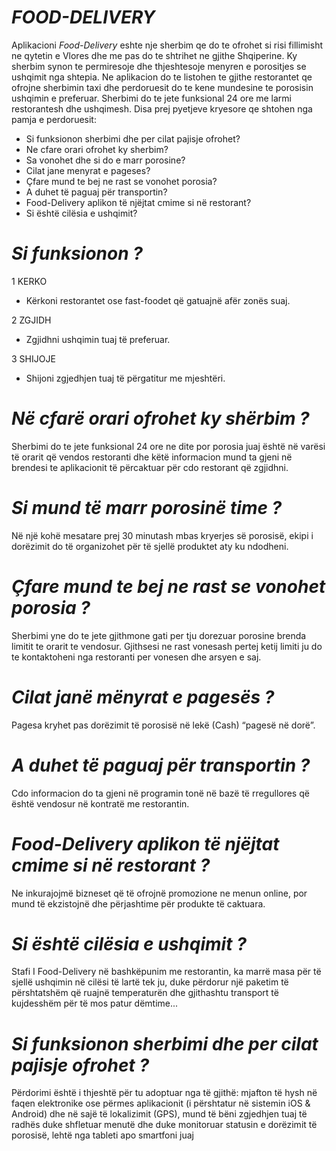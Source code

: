  # _FOOD-DELIVERY_
 
 
 Aplikacioni *Food-Delivery* eshte nje sherbim qe do te ofrohet si risi fillimisht ne qytetin e Vlores dhe me pas do te shtrihet ne gjithe Shqiperine. Ky sherbim synon te permiresoje dhe thjeshtesoje menyren e porositjes se ushqimit nga shtepia. Ne aplikacion do te listohen te gjithe restorantet qe ofrojne sherbimin taxi dhe perdoruesit do te kene mundesine te porosisin ushqimin e preferuar. Sherbimi do te jete funksional 24 ore me larmi restorantesh dhe ushqimesh. Disa prej pyetjeve kryesore qe shtohen nga pamja e perdoruesit:
- Si funksionon sherbimi dhe per cilat pajisje ofrohet?
- Ne cfare orari ofrohet ky sherbim?
- Sa vonohet dhe si do e marr porosine?
- Cilat jane menyrat e pageses?
- Çfare mund te bej ne rast se vonohet porosia?
- A duhet të paguaj për transportin?
- Food-Delivery aplikon të njëjtat cmime si në restorant?
- Si është cilësia e ushqimit?


# _Si_ _funksionon_ _?_

1 KERKO 
- Kërkoni restorantet ose fast-foodet që gatuajnë afër zonës suaj.

2 ZGJIDH 
- Zgjidhni ushqimin tuaj të preferuar.

3 SHIJOJE 
- Shijoni zgjedhjen tuaj të përgatitur me mjeshtëri.


# _Në_ _cfarë_ _orari_ _ofrohet_ _ky_ _shërbim_ _?_
Sherbimi do te jete funksional 24 ore ne dite por porosia juaj është në varësi të orarit që vendos restoranti dhe këtë informacion mund ta gjeni në brendesi te aplikacionit të përcaktuar për cdo restorant që zgjidhni.

# _Si_ _mund_ _të_ _marr_ _porosinë_ _time_ _?_
Në një kohë mesatare prej 30 minutash mbas kryerjes së porosisë, ekipi i dorëzimit do të organizohet për të sjellë produktet aty ku ndodheni.

# _Çfare_ _mund_ _te_ _bej_ _ne_ _rast_ _se_ _vonohet_ _porosia_ _?_
Sherbimi yne do te jete gjithmone gati per tju dorezuar porosine brenda limitit te orarit te vendosur. Gjithsesi ne rast vonesash pertej ketij limiti ju do te kontaktoheni nga restoranti per vonesen dhe arsyen e saj.

# _Cilat_ _janë_ _mënyrat_ _e_ _pagesës_ _?_
Pagesa kryhet pas dorëzimit të porosisë në lekë (Cash) “pagesë në dorë”.

# _A_ _duhet_ _të_ _paguaj_ _për_ _transportin_ _?_
Cdo informacion do ta gjeni në programin tonë në bazë të rregullores që është vendosur në kontratë me restorantin.

# _Food-Delivery_ _aplikon_ _të_ _njëjtat_ _cmime_ _si_ _në_ _restorant_ _?_
Ne inkurajojmë bizneset që të ofrojnë promozione ne menun online, por mund të ekzistojnë dhe përjashtime për produkte të caktuara.

# _Si_ _është_ _cilësia_ _e_ _ushqimit_ _?_
 Stafi I Food-Delivery në bashkëpunim me restorantin, ka marrë masa për të sjellë ushqimin në cilësi të lartë tek ju, duke përdorur një paketim të përshtatshëm që ruajnë temperaturën dhe gjithashtu transport të kujdesshëm për të mos patur dëmtime...

# _Si_ _funksionon_ _sherbimi_ _dhe_ _per_ _cilat_ _pajisje_ _ofrohet_ _?_
Përdorimi është i thjeshtë për tu adoptuar nga të gjithë: mjafton të hysh në faqen elektronike ose përmes aplikacionit (i përshtatur në sistemin iOS & Android) dhe në sajë të lokalizimit (GPS), mund të bëni zgjedhjen tuaj të radhës duke shfletuar menutë dhe duke monitoruar statusin e dorëzimit të porosisë, lehtë nga tableti apo smartfoni juaj
